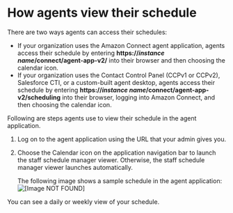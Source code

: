 # How agents view their schedule<a name="scheduling-view-schedule-agents"></a>

There are two ways agents can access their schedules:
+ If your organization uses the Amazon Connect agent application, agents access their schedule by entering **https://*instance name*/connect/agent\-app\-v2/** into their browser and then choosing the calendar icon\.
+ If your organization uses the Contact Control Panel \(CCPv1 or CCPv2\), Salesforce CTI, or a custom\-built agent desktop, agents access their schedule by entering **https://*instance name*/connect/agent\-app\-v2/scheduling** into their browser, logging into Amazon Connect, and then choosing the calendar icon\.

Following are steps agents use to view their schedule in the agent application\.

1. Log on to the agent application using the URL that your admin gives you\. 

1. Choose the Calendar icon on the application navigation bar to launch the staff schedule manager viewer\. Otherwise, the staff schedule manager viewer launches automatically\.

   The following image shows a sample schedule in the agent application:  
![\[Image NOT FOUND\]](http://docs.aws.amazon.com/connect/latest/adminguide/images/wfm-scheduling-agent-view.png)

You can see a daily or weekly view of your schedule\. 